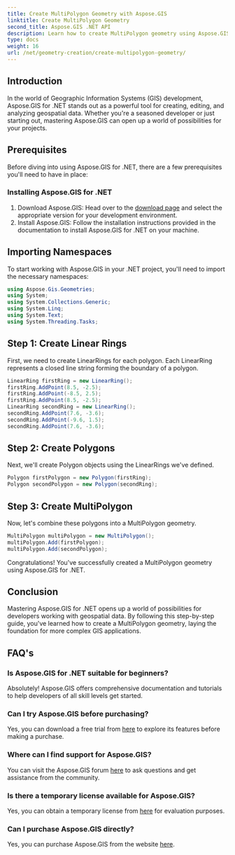 ```yaml
---
title: Create MultiPolygon Geometry with Aspose.GIS
linktitle: Create MultiPolygon Geometry
second_title: Aspose.GIS .NET API
description: Learn how to create MultiPolygon geometry using Aspose.GIS for .NET. Step-by-step guide for beginners. Free trial available.
type: docs
weight: 16
url: /net/geometry-creation/create-multipolygon-geometry/
---
```

## Introduction
In the world of Geographic Information Systems (GIS) development, Aspose.GIS for .NET stands out as a powerful tool for creating, editing, and analyzing geospatial data. Whether you're a seasoned developer or just starting out, mastering Aspose.GIS can open up a world of possibilities for your projects.
## Prerequisites
Before diving into using Aspose.GIS for .NET, there are a few prerequisites you'll need to have in place:
### Installing Aspose.GIS for .NET
1. Download Aspose.GIS: Head over to the [download page](https://releases.aspose.com/gis/net/) and select the appropriate version for your development environment.
2. Install Aspose.GIS: Follow the installation instructions provided in the documentation to install Aspose.GIS for .NET on your machine.

## Importing Namespaces
To start working with Aspose.GIS in your .NET project, you'll need to import the necessary namespaces:
```csharp
using Aspose.Gis.Geometries;
using System;
using System.Collections.Generic;
using System.Linq;
using System.Text;
using System.Threading.Tasks;
```

## Step 1: Create Linear Rings
First, we need to create LinearRings for each polygon. Each LinearRing represents a closed line string forming the boundary of a polygon.
```csharp
LinearRing firstRing = new LinearRing();
firstRing.AddPoint(8.5, -2.5);
firstRing.AddPoint(-8.5, 2.5);
firstRing.AddPoint(8.5, -2.5);
LinearRing secondRing = new LinearRing();
secondRing.AddPoint(7.6, -3.6);
secondRing.AddPoint(-9.6, 1.5);
secondRing.AddPoint(7.6, -3.6);
```
## Step 2: Create Polygons
Next, we'll create Polygon objects using the LinearRings we've defined.
```csharp
Polygon firstPolygon = new Polygon(firstRing);
Polygon secondPolygon = new Polygon(secondRing);
```
## Step 3: Create MultiPolygon
Now, let's combine these polygons into a MultiPolygon geometry.
```csharp
MultiPolygon multiPolygon = new MultiPolygon();
multiPolygon.Add(firstPolygon);
multiPolygon.Add(secondPolygon);
```
Congratulations! You've successfully created a MultiPolygon geometry using Aspose.GIS for .NET.

## Conclusion
Mastering Aspose.GIS for .NET opens up a world of possibilities for developers working with geospatial data. By following this step-by-step guide, you've learned how to create a MultiPolygon geometry, laying the foundation for more complex GIS applications.
## FAQ's
### Is Aspose.GIS for .NET suitable for beginners?
Absolutely! Aspose.GIS offers comprehensive documentation and tutorials to help developers of all skill levels get started.
### Can I try Aspose.GIS before purchasing?
Yes, you can download a free trial from [here](https://releases.aspose.com/) to explore its features before making a purchase.
### Where can I find support for Aspose.GIS?
You can visit the Aspose.GIS forum [here](https://forum.aspose.com/c/gis/33) to ask questions and get assistance from the community.
### Is there a temporary license available for Aspose.GIS?
Yes, you can obtain a temporary license from [here](https://purchase.aspose.com/temporary-license/) for evaluation purposes.
### Can I purchase Aspose.GIS directly?
Yes, you can purchase Aspose.GIS from the website [here](https://purchase.aspose.com/buy).
